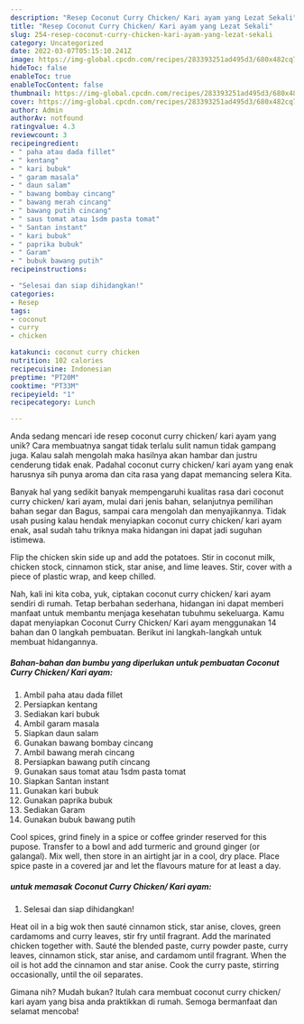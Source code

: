 ```yaml
---
description: "Resep Coconut Curry Chicken/ Kari ayam yang Lezat Sekali"
title: "Resep Coconut Curry Chicken/ Kari ayam yang Lezat Sekali"
slug: 254-resep-coconut-curry-chicken-kari-ayam-yang-lezat-sekali
category: Uncategorized
date: 2022-03-07T05:15:10.241Z
image: https://img-global.cpcdn.com/recipes/283393251ad495d3/680x482cq70/coconut-curry-chicken-kari-ayam-foto-resep-utama.jpg
hideToc: false
enableToc: true
enableTocContent: false
thumbnail: https://img-global.cpcdn.com/recipes/283393251ad495d3/680x482cq70/coconut-curry-chicken-kari-ayam-foto-resep-utama.jpg
cover: https://img-global.cpcdn.com/recipes/283393251ad495d3/680x482cq70/coconut-curry-chicken-kari-ayam-foto-resep-utama.jpg
author: Admin
authorAv: notfound
ratingvalue: 4.3
reviewcount: 3
recipeingredient:
- " paha atau dada fillet"
- " kentang"
- " kari bubuk"
- " garam masala"
- " daun salam"
- " bawang bombay cincang"
- " bawang merah cincang"
- " bawang putih cincang"
- " saus tomat atau 1sdm pasta tomat"
- " Santan instant"
- " kari bubuk"
- " paprika bubuk"
- " Garam"
- " bubuk bawang putih"
recipeinstructions:

- "Selesai dan siap dihidangkan!"
categories:
- Resep
tags:
- coconut
- curry
- chicken

katakunci: coconut curry chicken 
nutrition: 102 calories
recipecuisine: Indonesian
preptime: "PT20M"
cooktime: "PT33M"
recipeyield: "1"
recipecategory: Lunch

---
```





Anda sedang mencari ide resep coconut curry chicken/ kari ayam yang unik? Cara membuatnya sangat tidak terlalu sulit namun tidak gampang juga. Kalau salah mengolah maka hasilnya akan hambar dan justru cenderung tidak enak. Padahal coconut curry chicken/ kari ayam yang enak harusnya sih punya aroma dan cita rasa yang dapat memancing selera Kita.





Banyak hal yang sedikit banyak mempengaruhi kualitas rasa dari coconut curry chicken/ kari ayam, mulai dari jenis bahan, selanjutnya pemilihan bahan segar dan Bagus, sampai cara mengolah dan menyajikannya. Tidak usah pusing kalau hendak menyiapkan coconut curry chicken/ kari ayam enak,      asal sudah tahu triknya maka hidangan ini dapat jadi suguhan istimewa.














Flip the chicken skin side up and add the potatoes. Stir in coconut milk, chicken stock, cinnamon stick, star anise, and lime leaves. Stir, cover with a piece of plastic wrap, and keep chilled.






Nah, kali ini kita coba, yuk, ciptakan coconut curry chicken/ kari ayam sendiri di rumah. Tetap berbahan sederhana, hidangan ini dapat memberi manfaat untuk membantu menjaga kesehatan tubuhmu sekeluarga. Kamu dapat menyiapkan Coconut Curry Chicken/ Kari ayam menggunakan 14 bahan dan 0 langkah pembuatan. Berikut ini langkah-langkah untuk membuat hidangannya.

<!--inarticleads1-->

##### Bahan-bahan dan bumbu yang diperlukan untuk pembuatan Coconut Curry Chicken/ Kari ayam:

1. Ambil  paha atau dada fillet
1. Persiapkan  kentang
1. Sediakan  kari bubuk
1. Ambil  garam masala
1. Siapkan  daun salam
1. Gunakan  bawang bombay cincang
1. Ambil  bawang merah cincang
1. Persiapkan  bawang putih cincang
1. Gunakan  saus tomat atau 1sdm pasta tomat
1. Siapkan  Santan instant
1. Gunakan  kari bubuk
1. Gunakan  paprika bubuk
1. Sediakan  Garam
1. Gunakan  bubuk bawang putih


Cool spices, grind finely in a spice or coffee grinder reserved for this pupose. Transfer to a bowl and add turmeric and ground ginger (or galangal). Mix well, then store in an airtight jar in a cool, dry place. Place spice paste in a covered jar and let the flavours mature for at least a day. 

<!--inarticleads2-->

#####  untuk memasak Coconut Curry Chicken/ Kari ayam:


1. Selesai dan siap dihidangkan!

Heat oil in a big wok then sauté cinnamon stick, star anise, cloves, green cardamoms and curry leaves, stir fry until fragrant. Add the marinated chicken together with. Sauté the blended paste, curry powder paste, curry leaves, cinnamon stick, star anise, and cardamom until fragrant. When the oil is hot add the cinnamon and star anise. Cook the curry paste, stirring occasionally, until the oil separates. 

Gimana nih? Mudah bukan? Itulah cara membuat coconut curry chicken/ kari ayam yang bisa anda praktikkan di rumah. Semoga bermanfaat dan selamat mencoba!
